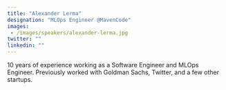 ```yaml
---
title: "Alexander Lerma"
designation: "MLOps Engineer @MavenCode"
images: 
 - /images/speakers/alexander-lerma.jpg
twitter: ""
linkedin: ""
---
```


10 years of experience working as a Software Engineer and MLOps Engineer. Previously worked with Goldman Sachs, Twitter, and a few other startups.